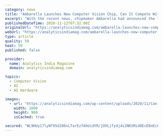 ```yaml
---
category: news
title: "Ambarella Launches New Computer Vision Chip, Can It Compete With Industry Leaders?"
excerpt: "With the recent news, chipmaker Ambarella had announced the launch of its new computer vision chip for edge AI applications. Designed to bring massive AI processing power, this chip claimed to be used for innovative edge applications like autonomous vehicles,"
publishedDateTime: 2020-11-12T07:32:00Z
originalUrl: "https://analyticsindiamag.com/ambarella-launches-new-computer-vision-chip-can-it-compete-with-industry-leaders/"
webUrl: "https://analyticsindiamag.com/ambarella-launches-new-computer-vision-chip-can-it-compete-with-industry-leaders/"
type: article
quality: 50
heat: 50
published: false

provider:
  name: Analytics India Magazine
  domain: analyticsindiamag.com

topics:
  - Computer Vision
  - AI
  - AI Hardware

images:
  - url: "https://analyticsindiamag.com/wp-content/uploads/2020/11/Can-Ambarellas-New-Computer-Vision-Chips-For-Edge-AI-Compete-With-Industry-Leaders.jpg"
    width: 1600
    height: 900
    isCached: true

secured: "WL9HUy17lyNf95d206xLTarEzfAhUidYR/jOVLjfy4j4v2NKSMid0EcE8nEcLm6GuS71f7/l8juhCo1+3yckoMS1FOhywskK/NLUO7gyPnYS2iQAfSkFwF9sI45PLg32fyzSn3VQjsT98ad9/+8b66Lhs7sRTzgn0ZiG+ACJIMvBJfGCU/7XwawHG3Fto6PqkaHHsn/APipkEJQRp2VUDXXS9kpWDTKXCNbm8Hh+BF33MAsZ1VcdKd+MniBjLKY+BQIpJqioRBTsB9lNQ9CpLZfvQp/E+rxAjrWkfkx+lGpFuhxXoliopJeB8cHXooYx0Qf2bcA4robdU3HcQfJ0nHW9gMAU/sm85iGUdKQfm58=;u8PBuL9j4adcbEspXWJvzg=="
---
```


